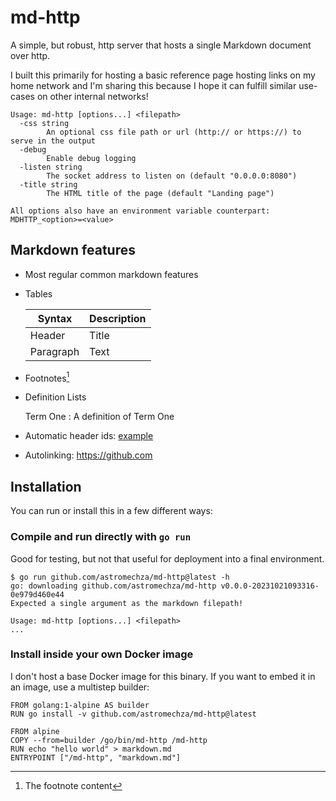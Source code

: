# md-http

A simple, but robust, http server that hosts a single Markdown document over http.

I built this primarily for hosting a basic reference page hosting links on my home network and I'm sharing
this because I hope it can fulfill similar use-cases on other internal networks! 

```
Usage: md-http [options...] <filepath>
  -css string
        An optional css file path or url (http:// or https://) to serve in the output
  -debug
        Enable debug logging
  -listen string
        The socket address to listen on (default "0.0.0.0:8080")
  -title string
        The HTML title of the page (default "Landing page")

All options also have an environment variable counterpart: MDHTTP_<option>=<value>
```

## Markdown features

- Most regular common markdown features
- Tables

    | Syntax      | Description |
    | ----------- | ----------- |
    | Header      | Title       |
    | Paragraph   | Text        |

- Footnotes[^1]
- Definition Lists
    
    Term One
    : A definition of Term One

- Automatic header ids: [example](#markdown-features)
- Autolinking: https://github.com

[^1]: The footnote content

## Installation

You can run or install this in a few different ways:

### Compile and run directly with `go run`

Good for testing, but not that useful for deployment into a final environment.

```
$ go run github.com/astromechza/md-http@latest -h
go: downloading github.com/astromechza/md-http v0.0.0-20231021093316-0e979d460e44
Expected a single argument as the markdown filepath!

Usage: md-http [options...] <filepath>
...
```

### Install inside your own Docker image

I don't host a base Docker image for this binary. If you want to embed it in an image, use a multistep builder:

```
FROM golang:1-alpine AS builder
RUN go install -v github.com/astromechza/md-http@latest

FROM alpine
COPY --from=builder /go/bin/md-http /md-http
RUN echo "hello world" > markdown.md
ENTRYPOINT ["/md-http", "markdown.md"]
```
